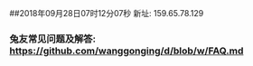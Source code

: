 ##2018年09月28日07时12分07秒 新址: 159.65.78.129
### 兔友常见问题及解答: https://github.com/wanggonging/d/blob/w/FAQ.md

